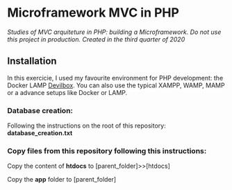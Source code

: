 # Microframework MVC in PHP
*Studies of MVC arquiteture in PHP: building a Microframework. Do not use this project in production. Created in the third quarter of 2020*


## Installation
In this exercicie, I used my favourite environment for PHP development: the Docker LAMP [Devilbox](https://devilbox.readthedocs.io/). 
You can also use the typical XAMPP, WAMP, MAMP or a advance setups like Docker or LAMP.

### Database creation:

Following the instructions on the root of this repository: **database_creation.txt**

### Copy files from this repository following this instructions:

Copy the content of **htdocs** to [parent_folder]>>[htdocs]

Copy the **app** folder to [parent_folder]
